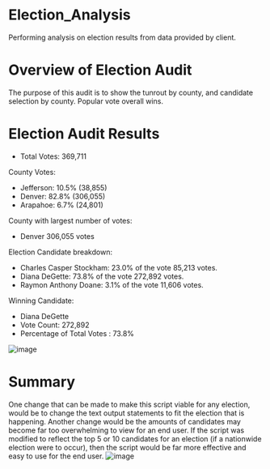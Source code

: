 # Election_Analysis
Performing analysis on election results from data provided by client.
# Overview of Election Audit
The purpose of this audit is to show the tunrout by county, and candidate selection by county. Popular vote overall wins.
# Election Audit Results

- Total Votes: 369,711

County Votes:
- Jefferson: 10.5% (38,855)
- Denver: 82.8% (306,055)
- Arapahoe: 6.7% (24,801)

County with largest number of votes:
- Denver 306,055 votes

Election Candidate breakdown:
- Charles Casper Stockham: 23.0% of the vote 85,213 votes.
- Diana DeGette: 73.8% of the vote 272,892 votes.
- Raymon Anthony Doane: 3.1% of the vote 11,606 votes.

Winning Candidate:
- Diana DeGette
- Vote Count: 272,892
- Percentage of Total Votes : 73.8%

![image](https://user-images.githubusercontent.com/99559096/158041504-be455c84-1804-451d-81b5-7ef04aecbea4.png)


# Summary 

One change that can be made to make this script viable for any election, would be to change the text output statements to fit the election that is happening. 
Another change would be the amounts of candidates may become far too overwhelming to view for an end user. If the script was modified to reflect the top 5 or 10 candidates for an election (if a nationwide election were to occur), then the script would be far more effective and easy to use for the end user.
![image](https://user-images.githubusercontent.com/99559096/158041282-3e8fd543-d080-485d-bd75-b865901fe0ed.png)

